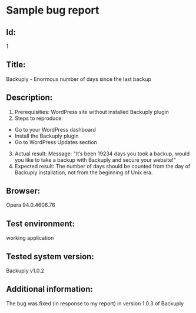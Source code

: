 # Sample bug report

## Id:
1
## Title:
Backuply - Enormous number of days since the last backup
## Description:
1. Prerequisities: WordPress site without installed Backuply plugin
2. Steps to reproduce:
- Go to your WordPress dashboard
- Install the Backuply plugin
- Go to WordPress Updates section
3. Actual result:
Message: "It’s been 19234 days you took a backup, would you like to take a backup with Backuply and secure your website!"
4. Expected result:
The number of days should be counted from the day of Backuply installation, not from the beginning of Unix era.
## Browser:
Opera 94.0.4606.76
## Test environment:
working application
## Tested system version:
Backuply v1.0.2
## Additional information:
The bug was fixed (in response to my report) in version 1.0.3 of Backuply
